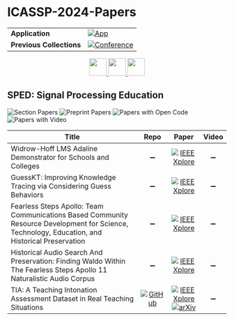 # ICASSP-2024-Papers

<table>
    <tr>
        <td><strong>Application</strong></td>
        <td>
            <a href="https://huggingface.co/spaces/DmitryRyumin/NewEraAI-Papers" style="float:left;">
                <img src="https://img.shields.io/badge/🤗-NewEraAI--Papers-FFD21F.svg" alt="App" />
            </a>
        </td>
    </tr>
    <tr>
        <td><strong>Previous Collections</strong></td>
        <td>
            <a href="https://github.com/DmitryRyumin/ICASSP-2023-24-Papers/blob/main/README_2023.md">
                <img src="http://img.shields.io/badge/ICASSP-2023-0073AE.svg" alt="Conference">
            </a>
        </td>
    </tr>
</table>

<div align="center">
    <a href="https://github.com/DmitryRyumin/ICASSP-2023-24-Papers/blob/main/sections/2024/main/SLP-L11.md">
        <img src="https://cdn.jsdelivr.net/gh/DmitryRyumin/NewEraAI-Papers@main/images/left.svg" width="40" alt="" />
    </a>
    <a href="https://github.com/DmitryRyumin/ICASSP-2023-24-Papers/">
        <img src="https://cdn.jsdelivr.net/gh/DmitryRyumin/NewEraAI-Papers@main/images/home.svg" width="40" alt="" />
    </a>
    <a href="https://github.com/DmitryRyumin/ICASSP-2023-24-Papers/blob/main/sections/2024/main/MMSP-L3.md">
        <img src="https://cdn.jsdelivr.net/gh/DmitryRyumin/NewEraAI-Papers@main/images/right.svg" width="40" alt="" />
    </a>
</div>

## SPED: Signal Processing Education

![Section Papers](https://img.shields.io/badge/Section%20Papers-5-42BA16) ![Preprint Papers](https://img.shields.io/badge/Preprint%20Papers-1-b31b1b) ![Papers with Open Code](https://img.shields.io/badge/Papers%20with%20Open%20Code-1-1D7FBF) ![Papers with Video](https://img.shields.io/badge/Papers%20with%20Video-0-FF0000)

| **Title** | **Repo** | **Paper** | **Video** |
|-----------|:--------:|:---------:|:---------:|
| Widrow-Hoff LMS Adaline Demonstrator for Schools and Colleges | :heavy_minus_sign: | [![IEEE Xplore](https://img.shields.io/badge/IEEE-10447214-E4A42C.svg)](https://ieeexplore.ieee.org/document/10447214) | :heavy_minus_sign: |
| GuessKT: Improving Knowledge Tracing via Considering Guess Behaviors | :heavy_minus_sign: | [![IEEE Xplore](https://img.shields.io/badge/IEEE-10447277-E4A42C.svg)](https://ieeexplore.ieee.org/document/10447277) | :heavy_minus_sign: |
| Fearless Steps Apollo: Team Communications Based Community Resource Development for Science, Technology, Education, and Historical Preservation | :heavy_minus_sign: | [![IEEE Xplore](https://img.shields.io/badge/IEEE-10446811-E4A42C.svg)](https://ieeexplore.ieee.org/document/10446811) | :heavy_minus_sign: |
| Historical Audio Search And Preservation: Finding Waldo Within The Fearless Steps Apollo 11 Naturalistic Audio Corpus | :heavy_minus_sign: | [![IEEE Xplore](https://img.shields.io/badge/IEEE-10113371-E4A42C.svg)](https://ieeexplore.ieee.org/document/10113371) | :heavy_minus_sign: |
| TIA: A Teaching Intonation Assessment Dataset in Real Teaching Situations | [![GitHub](https://img.shields.io/github/stars/zhangcy407/TIA?style=flat)](https://github.com/zhangcy407/TIA) | [![IEEE Xplore](https://img.shields.io/badge/IEEE-10447407-E4A42C.svg)](https://ieeexplore.ieee.org/document/10447407) <br/> [![arXiv](https://img.shields.io/badge/arXiv-2312.08732-b31b1b.svg)](https://arxiv.org/abs/2312.08732) | :heavy_minus_sign: |